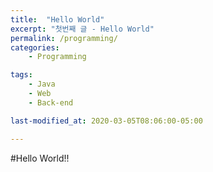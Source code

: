 ```yaml
---
title:  "Hello World"
excerpt: "첫번째 글 - Hello World"
permalink: /programming/
categories:
    - Programming

tags:
    - Java
    - Web
    - Back-end

last-modified_at: 2020-03-05T08:06:00-05:00

---
```


#Hello World!!